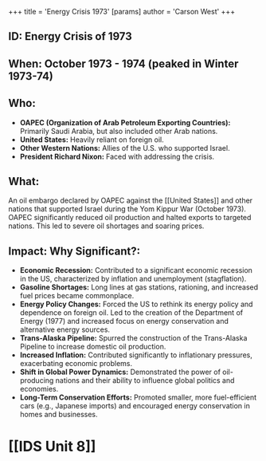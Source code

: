 +++
 title = 'Energy Crisis 1973'
[params]
	author = 'Carson West'
+++
## ID: Energy Crisis of 1973

## When: October 1973 - 1974 (peaked in Winter 1973-74)

## Who:
* **OAPEC (Organization of Arab Petroleum Exporting Countries):** Primarily Saudi Arabia, but also included other Arab nations.
* **United States:** Heavily reliant on foreign oil.
* **Other Western Nations:** Allies of the U.S. who supported Israel.
* **President Richard Nixon:** Faced with addressing the crisis.

## What:
An oil embargo declared by OAPEC against the [[United States]] and other nations that supported Israel during the Yom Kippur War (October 1973). OAPEC significantly reduced oil production and halted exports to targeted nations. This led to severe oil shortages and soaring prices.

## Impact: Why Significant?:
* **Economic Recession:** Contributed to a significant economic recession in the US, characterized by inflation and unemployment (stagflation).
* **Gasoline Shortages:** Long lines at gas stations, rationing, and increased fuel prices became commonplace.
* **Energy Policy Changes:** Forced the US to rethink its energy policy and dependence on foreign oil. Led to the creation of the Department of Energy (1977) and increased focus on energy conservation and alternative energy sources.
* **Trans-Alaska Pipeline:** Spurred the construction of the Trans-Alaska Pipeline to increase domestic oil production.
* **Increased Inflation:** Contributed significantly to inflationary pressures, exacerbating economic problems.
* **Shift in Global Power Dynamics:** Demonstrated the power of oil-producing nations and their ability to influence global politics and economies.
* **Long-Term Conservation Efforts:** Promoted smaller, more fuel-efficient cars (e.g., Japanese imports) and encouraged energy conservation in homes and businesses.

# [[IDS Unit 8]]